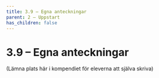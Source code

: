 ```yaml
---
title: 3.9 – Egna anteckningar
parent: 2 – Uppstart
has_children: false
---
```

# 3.9 – Egna anteckningar

(Lämna plats här i kompendiet för eleverna att själva skriva)

